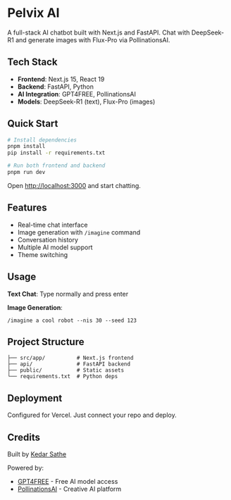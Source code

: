 # Pelvix AI

A full-stack AI chatbot built with Next.js and FastAPI. Chat with DeepSeek-R1 and generate images with Flux-Pro via PollinationsAI.

## Tech Stack

- **Frontend**: Next.js 15, React 19
- **Backend**: FastAPI, Python
- **AI Integration**: GPT4FREE, PollinationsAI
- **Models**: DeepSeek-R1 (text), Flux-Pro (images)

## Quick Start

```bash
# Install dependencies
pnpm install
pip install -r requirements.txt

# Run both frontend and backend
pnpm run dev
```

Open [http://localhost:3000](http://localhost:3000) and start chatting.

## Features

- Real-time chat interface
- Image generation with `/imagine` command
- Conversation history
- Multiple AI model support
- Theme switching

## Usage

**Text Chat**: Type normally and press enter

**Image Generation**: 
```
/imagine a cool robot --nis 30 --seed 123
```

## Project Structure

```
├── src/app/          # Next.js frontend
├── api/              # FastAPI backend  
├── public/           # Static assets
└── requirements.txt  # Python deps
```

## Deployment

Configured for Vercel. Just connect your repo and deploy.

## Credits

Built by [Kedar Sathe](https://wtfkedar.vercel.app)

Powered by:
- [GPT4FREE](https://github.com/xtekky/gpt4free) - Free AI model access
- [PollinationsAI](https://pollinations.ai) - Creative AI platform